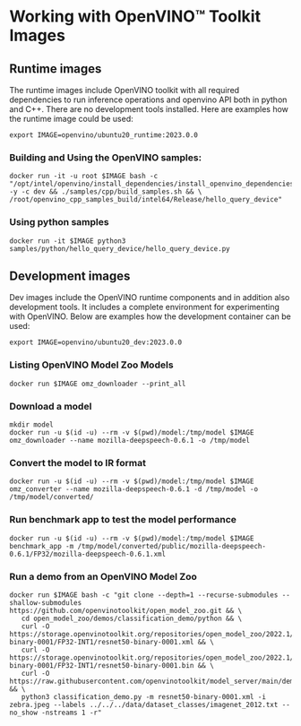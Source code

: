 # Working with OpenVINO™ Toolkit Images

## Runtime images

The runtime images include OpenVINO toolkit with all required dependencies to run inference operations and openvino API both in python and C++.
There are no development tools installed.
Here are examples how the runtime image could be used:

```
export IMAGE=openvino/ubuntu20_runtime:2023.0.0
```

### Building and Using the OpenVINO samples:

```
docker run -it -u root $IMAGE bash -c "/opt/intel/openvino/install_dependencies/install_openvino_dependencies.sh -y -c dev && ./samples/cpp/build_samples.sh && \
/root/openvino_cpp_samples_build/intel64/Release/hello_query_device"
```

### Using python samples
```
docker run -it $IMAGE python3 samples/python/hello_query_device/hello_query_device.py
```

## Development images

Dev images include the OpenVINO runtime components and in addition also development tools. It includes a complete environment for experimenting with OpenVINO.
Below are examples how the development container can be used:

```
export IMAGE=openvino/ubuntu20_dev:2023.0.0
```

### Listing OpenVINO Model Zoo Models
```
docker run $IMAGE omz_downloader --print_all
```

### Download a model
```
mkdir model
docker run -u $(id -u) --rm -v $(pwd)/model:/tmp/model $IMAGE omz_downloader --name mozilla-deepspeech-0.6.1 -o /tmp/model
```

### Convert the model to IR format 
```
docker run -u $(id -u) --rm -v $(pwd)/model:/tmp/model $IMAGE omz_converter --name mozilla-deepspeech-0.6.1 -d /tmp/model -o /tmp/model/converted/
```

### Run benchmark app to test the model performance
```
docker run -u $(id -u) --rm -v $(pwd)/model:/tmp/model $IMAGE benchmark_app -m /tmp/model/converted/public/mozilla-deepspeech-0.6.1/FP32/mozilla-deepspeech-0.6.1.xml
```

### Run a demo from an OpenVINO Model Zoo
```
docker run $IMAGE bash -c "git clone --depth=1 --recurse-submodules --shallow-submodules https://github.com/openvinotoolkit/open_model_zoo.git && \
   cd open_model_zoo/demos/classification_demo/python && \
   curl -O https://storage.openvinotoolkit.org/repositories/open_model_zoo/2022.1/models_bin/3/resnet50-binary-0001/FP32-INT1/resnet50-binary-0001.xml && \
   curl -O https://storage.openvinotoolkit.org/repositories/open_model_zoo/2022.1/models_bin/3/resnet50-binary-0001/FP32-INT1/resnet50-binary-0001.bin && \
   curl -O https://raw.githubusercontent.com/openvinotoolkit/model_server/main/demos/common/static/images/zebra.jpeg && \
   python3 classification_demo.py -m resnet50-binary-0001.xml -i zebra.jpeg --labels ../../../data/dataset_classes/imagenet_2012.txt --no_show -nstreams 1 -r"

```
